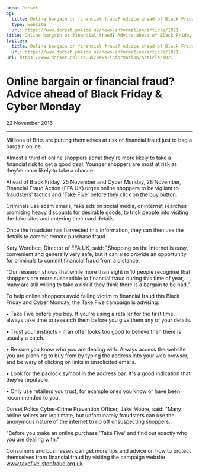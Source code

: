 ```yaml
area: Dorset
og:
  title: Online bargain or financial fraud? Advice ahead of Black Friday &amp; Cyber Monday
  type: website
  url: https://www.dorset.police.uk/news-information/article/1821
title: Online bargain or financial fraud? Advice ahead of Black Friday &amp; Cyber Monday |
twitter:
  title: Online bargain or financial fraud? Advice ahead of Black Friday &amp; Cyber Monday
  url: https://www.dorset.police.uk/news-information/article/1821
url: https://www.dorset.police.uk/news-information/article/1821
```

# Online bargain or financial fraud? Advice ahead of Black Friday & Cyber Monday

22 November 2016

* * *

Millions of Brits are putting themselves at risk of financial fraud just to bag a bargain online.

Almost a third of online shoppers admit they're more likely to take a financial risk to get a good deal. Younger shoppers are most at risk as they're more likely to take a chance.

Ahead of Black Friday, 25 November and Cyber Monday, 28 November, Financial Fraud Action (FFA UK) urges online shoppers to be vigilant to fraudsters' tactics and 'Take Five' before they click on the buy button.

Criminals use scam emails, fake ads on social media, or internet searches promising heavy discounts for desirable goods, to trick people into visiting the fake sites and entering their card details.

Once the fraudster has harvested this information, they can then use the details to commit remote purchase fraud.

Katy Worobec, Director of FFA UK, said: "Shopping on the internet is easy, convenient and generally very safe, but it can also provide an opportunity for criminals to commit financial fraud from a distance.

"Our research shows that while more than eight in 10 people recognise that shoppers are more susceptible to financial fraud during this time of year, many are still willing to take a risk if they think there is a bargain to be had."

To help online shoppers avoid falling victim to financial fraud this Black Friday and Cyber Monday, the Take Five campaign is advising:

• Take Five before you buy. If you're using a retailer for the first time, always take time to research them before you give them any of your details.

• Trust your instincts - if an offer looks too good to believe then there is usually a catch.

• Be sure you know who you are dealing with. Always access the website you are planning to buy from by typing the address into your web browser, and be wary of clicking on links in unsolicited emails.

• Look for the padlock symbol in the address bar. It's a good indication that they're reputable.

• Only use retailers you trust, for example ones you know or have been recommended to you.

Dorset Police Cyber-Crime Prevention Officer, Jake Moore, said: "Many online sellers are legitimate, but unfortunately fraudsters can use the anonymous nature of the internet to rip off unsuspecting shoppers.

"Before you make an online purchase 'Take Five' and find out exactly who you are dealing with."

Consumers and businesses can get more tips and advice on how to protect themselves from financial fraud by visiting the campaign website www.takefive-stopfraud.org.uk.
